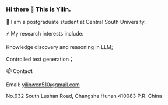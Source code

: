 ### Hi there 👋 This is Yilin.

<!--
**Yilin** is a ✨ _special_ ✨ repository because its `README.md` (this file) appears on your GitHub profile.

Here are some ideas to get you started:

- 🔭 I’m currently working on ...
- 🌱 I’m currently learning ...
- 👯 I’m looking to collaborate on ...
- 🤔 I’m looking for help with ...
- 💬 Ask me about ...
- 📫 How to reach me: ...
- 😄 Pronouns: ...
- ⚡ Fun fact: ...
I am a postgraduate student at Central South University. Please refer to [my homepage for more about me.](https://zifengwang.xyz)

![Anurag's GitHub stats](https://github-readme-stats.vercel.app/api?username=ryanwangzf&hide=contribs,prs,issues&show_icons=true&theme=tokyonight&count_private=true)


[![Top Langs](https://github-readme-stats.vercel.app/api/top-langs/?username=ryanwangzf&layout=compact&theme=tokyonight)](https://github.com/anuraghazra/github-readme-stats)
-->


💬 I am a postgraduate student at Central South University.

⚡ My research interests include:

Knowledge discovery and reasoning in LLM; 
    
Controlled text generation；

📫 Contact:

Email: yilinwen510@gmail.com

No.932 South Lushan Road, Changsha Hunan 410083 P.R. China




